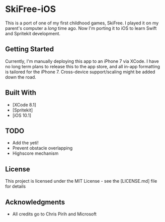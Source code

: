 # SkiFree-iOS

This is a port of one of my first childhood games, SkiFree. I played it on my parent's computer a *long* time ago.
Now I'm porting it to iOS to learn Swift and Spritekit development. 

## Getting Started

Currently, I'm manually deploying this app to an iPhone 7 via XCode. I have no long term plans to release this to the app store,
and all in-app formatting is tailored for the iPhone 7. Cross-device support/scaling might be added down the road. 


## Built With

* [XCode 8.1]
* [Spritekit]
* [iOS 10.1]

## TODO
* Add the yeti!
* Prevent obstacle overlapping
* Highscore mechanism 

## License

This project is licensed under the MIT License - see the [LICENSE.md] file for details

## Acknowledgments

* All credits go to Chris Pirih and Microsoft
